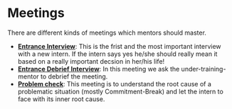 # Meetings

There are different kinds of meetings which mentors should master.

- [**Entrance Interview**](/meetings/meeting-entrance-interview.md): This is the frist and the most important interview with a new intern. If the intern says yes he/she should really mean it based on a really important decsion in her/his life!
- [**Entrance Debrief Interview**](/meetings/meeting-entrance-interview-debrief.md): In this meeting we ask the under-training-mentor to debrief the meeting. 
- [**Problem check**](/meetings/meeting-problem-check.md): This meeting is to understand the root cause of a problematic situation (mostly Commitment-Break) and let the intern to face with its inner root cause.

